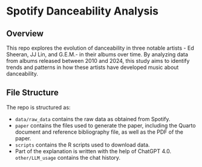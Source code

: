 # Spotify Danceability Analysis

## Overview
This repo explores the evolution of danceability in three notable artists - Ed Sheeran, JJ Lin, and G.E.M.- in their albums over time. By analyzing data from albums released between 2010 and 2024, this study aims to identify trends and patterns in how these artists have developed music about danceability.

## File Structure

The repo is structured as:

-   `data/raw_data` contains the raw data as obtained from Spotify.
-   `paper` contains the files used to generate the paper, including the Quarto document and reference bibliography file, as well as the PDF of the paper. 
-   `scripts` contains the R scripts used to download data.
-   Part of the explanation is written with the help of ChatGPT 4.0. `other/LLM_usage` contains the chat history.
